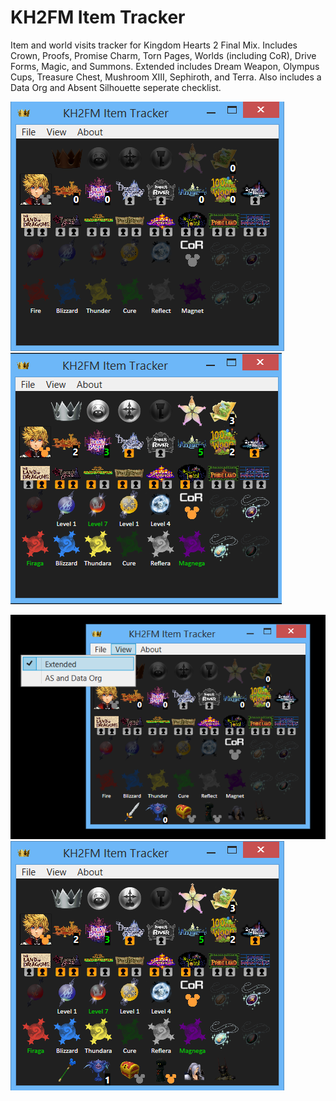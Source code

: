 # KH2FM Item Tracker
Item and world visits tracker for Kingdom Hearts 2 Final Mix. Includes Crown, Proofs, Promise Charm, Torn Pages, Worlds (including CoR), Drive Forms, Magic, and Summons.
Extended includes Dream Weapon, Olympus Cups, Treasure Chest, Mushroom XIII, Sephiroth, and Terra.
Also includes a Data Org and Absent Silhouette seperate checklist.

![](tracker/Resources/Images/trackerimage1.png) ![](tracker/Resources/Images/trackerimage2.png)

![](tracker/Resources/Images/trackerimage5.png) ![](tracker/Resources/Images/trackerimage3.png)
